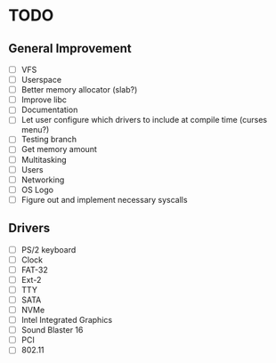# TODO

## General Improvement

- [ ] VFS
- [ ] Userspace
- [ ] Better memory allocator (slab?)
- [ ] Improve libc
- [ ] Documentation
- [ ] Let user configure which drivers to include at compile time (curses menu?)
- [ ] Testing branch
- [ ] Get memory amount
- [ ] Multitasking
- [ ] Users
- [ ] Networking
- [ ] OS Logo
- [ ] Figure out and implement necessary syscalls

## Drivers

- [ ] PS/2 keyboard
- [ ] Clock
- [ ] FAT-32
- [ ] Ext-2
- [ ] TTY
- [ ] SATA
- [ ] NVMe
- [ ] Intel Integrated Graphics
- [ ] Sound Blaster 16
- [ ] PCI
- [ ] 802.11
